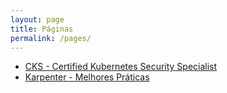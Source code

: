 ```yaml
---
layout: page
title: Páginas
permalink: /pages/
---
```


- [CKS - Certified Kubernetes Security Specialist](https://afonsorodrigues.com/cks)
- [Karpenter - Melhores Práticas](https://afonsorodrigues.com/karpenter-best-pratices)

